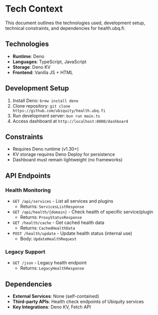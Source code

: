 # Tech Context

This document outlines the technologies used, development setup, technical constraints, and dependencies for health.ubq.fi.

## Technologies
- **Runtime**: Deno
- **Languages**: TypeScript, JavaScript
- **Storage**: Deno KV
- **Frontend**: Vanilla JS + HTML

## Development Setup
1. Install Deno: `brew install deno`
2. Clone repository: `git clone https://github.com/ubiquity/health.ubq.fi`
3. Run development server: `bun run main.ts`
4. Access dashboard at `http://localhost:8000/dashboard`

## Constraints
- Requires Deno runtime (v1.30+)
- KV storage requires Deno Deploy for persistence
- Dashboard must remain lightweight (no frameworks)

## API Endpoints

### Health Monitoring
- `GET /api/services` - List all services and plugins
  - Returns: `ServicesListResponse`
- `GET /api/health/{domain}` - Check health of specific service/plugin
  - Returns: `ProxyStatusResponse`
- `GET /health/cache` - Get cached health data
  - Returns: `CachedHealthData`
- `POST /health/update` - Update health status (internal use)
  - Body: `UpdateHealthRequest`

### Legacy Support
- `GET /json` - Legacy health endpoint
  - Returns: `LegacyHealthResponse`

## Dependencies
- **External Services**: None (self-contained)
- **Third-party APIs**: Health check endpoints of Ubiquity services
- **Key Integrations**: Deno KV, Fetch API